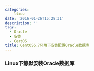 ```yaml
---
categories:
  - linux
date: '2016-01-26T15:28:31'
description: ''
tags:
  - Oracle
  - 安装
  - CentOS
title: CentOS6.7环境下安装配置Oracle数据库
---
```




### Linux下静默安装Oracle数据库

